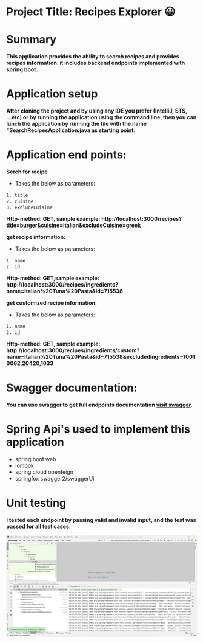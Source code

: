 # Project Title: Recipes Explorer :grinning:
# Summary
**This application provides the ability to search recipes and provides recipes information. it includes backend endpoints implemented with spring boot.**

# Application setup
**After cloning the project and by using any IDE you prefer (IntelliJ, STS, ...etc) or by running the application using the command line, 
then you can lunch the application by running the file with the name "SearchRecipesApplication.java as starting point.**

# Application end points:

**Serch for recipe**
* Takes the below as parameters:
```
1. title
2. cuisine 
3. excludeCuisine
```
**Http-method: GET, sample example: http://localhost:3000/recipes?title=burger&cuisine=italian&excludeCuisine=greek**

**get recipe information:**
* Takes the below as parameters:
```
1. name
2. id 
```
**Http-method: GET,sample example: http://localhost:3000/recipes/ingredients?name=Italian%20Tuna%20Pasta&id=715538**

**get customized recipe information:**
* Takes the below as parameters:
```
1. name
2. id 
```
**Http-method: GET, sample example: http://localhost:3000/recipes/ingredients/custom?name=Italian%20Tuna%20Pasta&id=715538&excludedIngredients=10010062,20420,1033**

# Swagger documentation:
**You can use swagger to get full endpoints documentation [visit swagger](http://localhost:3000/swagger-ui.html).**

# Spring Api's used to implement this application 
* spring boot web
* lombok
* spring cloud openfeign
* springfox swagger2/swaggerUi

# Unit testing 
**I tested each endpoint by passing valid and invalid input, and the test was passed for all test cases.**

![arch](test.jpg)